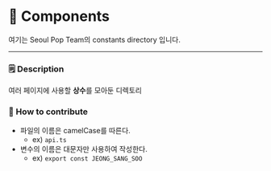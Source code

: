 # 🧩 Components
여기는 Seoul Pop Team의 constants directory 입니다.

---

### 🗒️ Description

여러 페이지에 사용할 **상수**를 모아둔 디렉토리

### 🌱 How to contribute

- 파일의 이름은 camelCase를 따른다.
  - ex) `api.ts`
- 변수의 이름은 대문자만 사용하여 작성한다.
  - ex) `export const JEONG_SANG_SOO`
